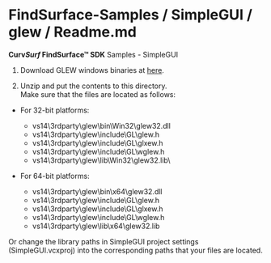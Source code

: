 # FindSurface-Samples / SimpleGUI / glew / Readme.md
**Curv*Surf* FindSurface™ SDK** Samples - SimpleGUI

1. Download GLEW windows binaries at [here](http://glew.sourceforge.net/).

2. Unzip and put the contents to this directory.      
Make sure that the files are located as follows:

- For 32-bit platforms:
	- vs14\3rdparty\glew\bin\Win32\glew32.dll
	- vs14\3rdparty\glew\include\GL\glew.h
	- vs14\3rdparty\glew\include\GL\glxew.h
	- vs14\3rdparty\glew\include\GL\wglew.h
	- vs14\3rdparty\glew\lib\Win32\glew32.lib\

- For 64-bit platforms:
	- vs14\3rdparty\glew\bin\x64\glew32.dll
	- vs14\3rdparty\glew\include\GL\glew.h
	- vs14\3rdparty\glew\include\GL\glxew.h
	- vs14\3rdparty\glew\include\GL\wglew.h
	- vs14\3rdparty\glew\lib\x64\glew32.lib

Or change the library paths in SimpleGUI project settings (SimpleGUI.vcxproj) into the corresponding paths that your files are located.
